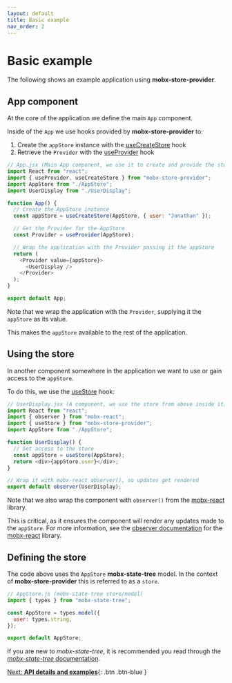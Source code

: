 ```yaml
---
layout: default
title: Basic example
nav_order: 2
---
```


# Basic example

The following shows an example application using **mobx-store-provider**.

## App component

At the core of the application we define the main `App` component.

Inside of the `App` we use hooks provided by **mobx-store-provider** to:

1. Create the `appStore` instance with the [useCreateStore](https://mobx-store-provider.jonbnewman.dev/api/useCreateStore) hook
1. Retrieve the `Provider` with the [useProvider](https://mobx-store-provider.jonbnewman.dev/api/useProvider) hook

```javascript
// App.jsx (Main App component, we use it to create and provide the store)
import React from "react";
import { useProvider, useCreateStore } from "mobx-store-provider";
import AppStore from "./AppStore";
import UserDisplay from "./UserDisplay";

function App() {
  // Create the AppStore instance
  const appStore = useCreateStore(AppStore, { user: "Jonathan" });

  // Get the Provider for the AppStore
  const Provider = useProvider(AppStore);

  // Wrap the application with the Provider passing it the appStore
  return (
    <Provider value={appStore}>
      <UserDisplay />
    </Provider>
  );
}

export default App;
```

Note that we wrap the application with the `Provider`, supplying it the `appStore` as its value.

This makes the `appStore` available to the rest of the application.

## Using the store

In another component somewhere in the application we want to use or gain access to the `appStore`.

To do this, we use the [useStore](/api/useStore) hook:

```javascript
// UserDisplay.jsx (A component, we use the store from above inside it)
import React from "react";
import { observer } from "mobx-react";
import { useStore } from "mobx-store-provider";
import AppStore from "./AppStore";

function UserDisplay() {
  // Get access to the store
  const appStore = useStore(AppStore);
  return <div>{appStore.user}</div>;
}

// Wrap it with mobx-react observer(), so updates get rendered
export default observer(UserDisplay);
```

Note that we also wrap the component with `observer()` from the [mobx-react](https://github.com/mobxjs/mobx-react#mobx-react) library.

This is critical, as it ensures the component will render any updates made to the `appStore`. For more information, see the [observer documentation](https://mobx.js.org/refguide/observer-component.html#observer) for the [mobx-react](https://github.com/mobxjs/mobx-react#mobx-react) library.

## Defining the store

The code above uses the `AppStore` **mobx-state-tree** model. In the context of **mobx-store-provider** this is referred to as a `store`.

```javascript
// AppStore.js (mobx-state-tree store/model)
import { types } from "mobx-state-tree";

const AppStore = types.model({
  user: types.string,
});

export default AppStore;
```

If you are new to _mobx-state-tree_, it is recommended you read through the [_mobx-state-tree_ documentation](https://mobx-state-tree.js.org).

[Next: **API details and examples**](/api-details-and-examples){: .btn .btn-blue }
